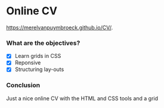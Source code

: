 # Online CV
https://merelvanpuymbroeck.github.io/CV/.

### What are the objectives?
- [x] Learn grids in CSS
- [x] Reponsive
- [x] Structuring lay-outs

### Conclusion 
Just a nice online CV with the HTML and CSS tools and a grid 


